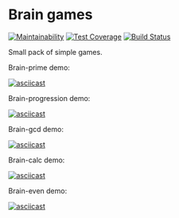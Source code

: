 # Brain games 
[![Maintainability](https://api.codeclimate.com/v1/badges/a99a88d28ad37a79dbf6/maintainability)](https://codeclimate.com/github/codeclimate/codeclimate/maintainability)   [![Test Coverage](https://api.codeclimate.com/v1/badges/a99a88d28ad37a79dbf6/test_coverage)](https://codeclimate.com/github/codeclimate/codeclimate/test_coverage) [![Build Status](https://travis-ci.org/slavarobotam/python-project-lvl1.svg?branch=master)](https://travis-ci.org/slavarobotam/python-project-lvl1) 


Small pack of simple games.

Brain-prime demo:

[![asciicast](https://asciinema.org/a/02MS04aq7yIUmfr7iSzdkYM8P.svg)](https://asciinema.org/a/02MS04aq7yIUmfr7iSzdkYM8P)

Brain-progression demo:

[![asciicast](https://asciinema.org/a/6xToLOZ48foo2jKRegsXB802P.svg)](https://asciinema.org/a/6xToLOZ48foo2jKRegsXB802P)

Brain-gcd demo:

[![asciicast](https://asciinema.org/a/KWpZ34NTbdKPs9YTIyUHq4jD6.svg)](https://asciinema.org/a/KWpZ34NTbdKPs9YTIyUHq4jD6)

Brain-calc demo:

[![asciicast](https://asciinema.org/a/j3n3C3Y5M7C6BpmrpQ6GBKI8N.svg)](https://asciinema.org/a/j3n3C3Y5M7C6BpmrpQ6GBKI8N)

Brain-even demo:

[![asciicast](https://asciinema.org/a/bPjRpNA8POaX6uOIv9tCQZL1J.svg)](https://asciinema.org/a/bPjRpNA8POaX6uOIv9tCQZL1J)


